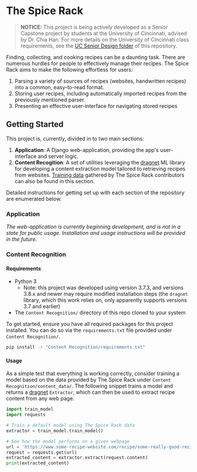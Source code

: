 # The Spice Rack

> **NOTICE:** This project is being actively developed as a Senior Capstone project by students at the University of
> Cincinnati, advised by Dr. Chia Han. For more details on the University of Cincinnati class requirements, see the
> [UC Senior Design folder](https://github.com/benhollar/TheSpiceRack/tree/master/UC%20Senior%20Design) of this
> repository.

Finding, collecting, and cooking recipes can be a daunting task. There are numerous hurdles for people to effectively
manage their recipes. The Spice Rack aims to make the following effortless for users:

1. Parsing a variety of sources of recipes (websites, handwritten recipes) into a common, easy-to-read format.
2. Storing user recipes, including automatically imported recipes from the previously mentioned parser.
3. Presenting an effective user-interface for navigating stored recipes

## Getting Started

This project is, currently, divided in to two main sections:

1. **Application**: A Django web-application, providing the app's user-interface and server logic.
2. **Content Recogition**: A set of utilities leveraging the [dragnet](https://github.com/dragnet-org/dragnet) ML
   library for developing a content extraction model tailored to retrieving recipes from websites.
   [Training data](https://github.com/benhollar/TheSpiceRack/tree/master/Code/Content%20Recognition/content_data)
   gathered by The Spice Rack contributors can also be found in this section.

Detailed instructions for getting set up with each section of the repository are enumerated below.

### Application

_The web-application is currently beginning development, and is not in a state for public usage. Installation and usage
instructions will be provided in the future._

### Content Recognition

#### Requirements

* Python 3
  * Note: this project was developed using version 3.7.3, and versions 3.8.x and newer may require modified installation
    steps (the `dragnet` library, which this work relies on, only apparently supports versions 3.7 and earlier)
* The `Content Recognition/` directory of this repo cloned to your system

To get started, ensure you have all required packages for this project installed. You can do so via the
`requirements.txt` file provided under `Content Recognition/`.

```bash
pip install -r "Content Recognition/requirements.txt"
```

#### Usage

As a simple test that everything is working correctly, consider training a model based on the data provided by The Spice
Rack under `Content Recognition/content_data/`. The following snippet trains a model and returns a
[dragnet](https://github.com/dragnet-org/dragnet) `Extractor`, which can then be used to extract recipe content from
any web page.

```python
import train_model
import requests

# Train a default model using The Spice Rack data
extractor = train_model.train_model()

# See how the model performs on a given webpage
url = 'https://www.some-recipe-website.com/recipe/some-really-good-recipe'
request = requests.get(url)
extracted_content = extractor.extract(request.content)
print(extracted_content)
```
